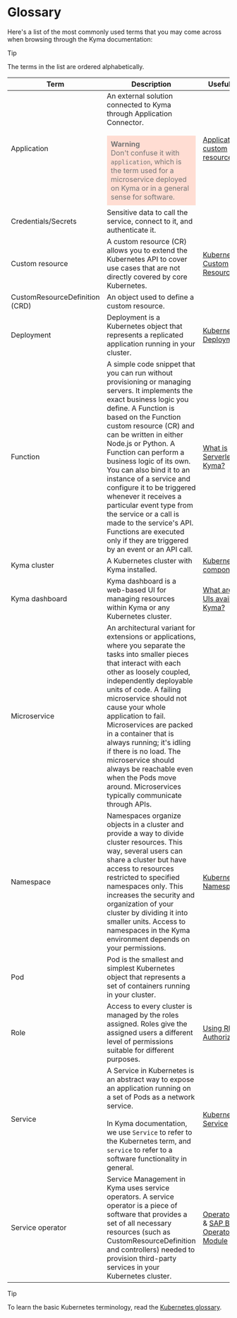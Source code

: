 # Glossary

Here's a list of the most commonly used terms that you may come across when browsing through the Kyma documentation:

> [!TIP]
> The terms in the list are ordered alphabetically.

| Term |  Description | Useful links |
| ---- | ------------ | ------------ |
| Application | An external solution connected to Kyma through Application Connector.   <br><br> <div style="background-color:#ffddd3; padding:9px; color:#757575"> **Warning** <br> Don't confuse it with `application`, which is the term used for a microservice deployed on Kyma or in a general sense for software.</div>  | [Application custom resource](https://kyma-project.io/#/application-connector-manager/user/resources/06-10-application)      |
| Credentials/Secrets | Sensitive data to call the service, connect to it, and authenticate it.  |       |
| Custom resource | A custom resource (CR) allows you to extend the Kubernetes API to cover use cases that are not directly covered by core Kubernetes.  | [Kubernetes - Custom Resource](https://kubernetes.io/docs/concepts/extend-kubernetes/api-extension/custom-resources/) |
| CustomResourceDefinition (CRD) | An object used to define a custom resource. |       |
| Deployment | Deployment is a Kubernetes object that represents a replicated application running in your cluster.       | [Kubernetes - Deployment](https://kubernetes.io/docs/concepts/workloads/controllers/deployment/)        |
| Function | A simple code snippet that you can run without provisioning or managing servers. It implements the exact business logic you define. A Function is based on the Function custom resource (CR) and can be written in either Node.js or Python. A Function can perform a business logic of its own. You can also bind it to an instance of a service and configure it to be triggered whenever it receives a particular event type from the service or a call is made to the service's API. Functions are executed only if they are triggered by an event or an API call. | [What is Serverless in Kyma?](https://kyma-project.io/#/serverless-manager/user/README)      |
| Kyma cluster | A Kubernetes cluster with Kyma installed.  | [Kubernetes components](https://kubernetes.io/docs/concepts/overview/components/) |
| Kyma dashboard | Kyma dashboard is a web-based UI for managing resources within Kyma or any Kubernetes cluster. | [What are the UIs available in Kyma?](./01-overview/ui) |
| Microservice | An architectural variant for extensions or applications, where you separate the tasks into smaller pieces that interact with each other as loosely coupled, independently deployable units of code. A failing microservice should not cause your whole application to fail. Microservices are packed in a container that is always running; it's idling if there is no load. The microservice should always be reachable even when the Pods move around. Microservices typically communicate through APIs. |       |
| Namespace | Namespaces organize objects in a cluster and provide a way to divide cluster resources. This way, several users can share a cluster but have access to resources restricted to specified namespaces only. This increases the security and organization of your cluster by dividing it into smaller units. Access to namespaces in the Kyma environment depends on your permissions. | [Kubernetes - Namespaces](https://kubernetes.io/docs/concepts/overview/working-with-objects/namespaces/) |
| Pod | Pod is the smallest and simplest Kubernetes object that represents a set of containers running in your cluster.  | |
| Role | Access to every cluster is managed by the roles assigned. Roles give the assigned users a different level of permissions suitable for different purposes. | [Using RBAC Authorization](https://kubernetes.io/docs/reference/access-authn-authz/rbac/)      |
| Service | A Service in Kubernetes is an abstract way to expose an application running on a set of Pods as a network service. <br><br> In Kyma documentation, we use `Service` to refer to the Kubernetes term, and `service` to refer to a software functionality in general. | [Kubernetes -  Service](https://kubernetes.io/docs/concepts/services-networking/service/)    |
| Service operator | Service Management in Kyma uses service operators. A service operator is a piece of software that provides a set of all necessary resources (such as CustomResourceDefinition and controllers) needed to provision third-party services in your Kubernetes cluster. | [OperatorHub.io](https://operatorhub.io/) & [SAP BTP Operator Module](https://kyma-project.io/#/btp-manager/user/README) |

> [!TIP]
> To learn the basic Kubernetes terminology, read the [Kubernetes glossary](https://kubernetes.io/docs/reference/glossary).
